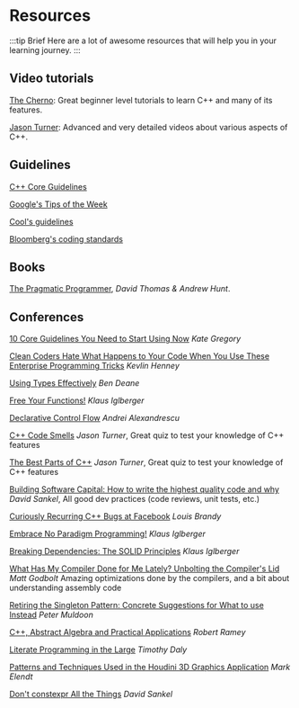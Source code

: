 # Resources

:::tip Brief
Here are a lot of awesome resources that will help you in your learning journey.
:::

## Video tutorials

[The Cherno](https://youtu.be/2BP8NhxjrO0?list=PLlrATfBNZ98dudnM48yfGUldqGD0S4FFb): Great beginner level tutorials to learn C++ and many of its features.

[Jason Turner](https://youtu.be/UYEyHlynkPc): Advanced and very detailed videos about various aspects of C++.

## Guidelines

[C++ Core Guidelines](https://isocpp.github.io/CppCoreGuidelines/CppCoreGuidelines)

[Google's Tips of the Week](https://abseil.io/tips/)

[Cool's guidelines](https://coollibs.github.io/home/docs/contributing/coding-guidelines)

[Bloomberg's coding standards](http://bloomberg.github.io/bde/knowledge_base/coding_standards.html)

## Books

[The Pragmatic Programmer](https://pragprog.com/titles/tpp20/the-pragmatic-programmer-20th-anniversary-edition/), *David Thomas & Andrew Hunt*.

## Conferences

[10 Core Guidelines You Need to Start Using Now](https://www.youtube.com/watch?v=XkDEzfpdcSg) *Kate Gregory*

[Clean Coders Hate What Happens to Your Code When You Use These Enterprise Programming Tricks](https://youtu.be/FyCYva9DhsI) *Kevlin Henney*

[Using Types Effectively](https://www.youtube.com/watch?v=ojZbFIQSdl8) *Ben Deane*

[Free Your Functions!](https://www.youtube.com/watch?v=WLDT1lDOsb4) *Klaus Iglberger*

[Declarative Control Flow](https://www.youtube.com/watch?v=WjTrfoiB0MQ) *Andrei Alexandrescu*

[C++ Code Smells](https://www.youtube.com/watch?v=f_tLQl0wLUM) *Jason Turner*, Great quiz to test your knowledge of C++ features

[The Best Parts of C++](https://www.youtube.com/watch?v=iz5Qx18H6lg) *Jason Turner*, Great quiz to test your knowledge of C++ features

[Building Software Capital: How to write the highest quality code and why](https://www.youtube.com/watch?v=ta3S8CRN2TM) *David Sankel*, All good dev practices (code reviews, unit tests, etc.)

[Curiously Recurring C++ Bugs at Facebook](https://www.youtube.com/watch?v=lkgszkPnV8g) *Louis Brandy*

[Embrace No Paradigm Programming!](https://www.youtube.com/watch?v=fwXaRH5ffJM) *Klaus Iglberger*

[Breaking Dependencies: The SOLID Principles](https://www.youtube.com/watch?v=Ntraj80qN2k) *Klaus Iglberger*

[What Has My Compiler Done for Me Lately? Unbolting the Compiler's Lid](https://www.youtube.com/watch?v=bSkpMdDe4g4) *Matt Godbolt* Amazing optimizations done by the compilers, and a bit about understanding assembly code

[Retiring the Singleton Pattern: Concrete Suggestions for What to use Instead](https://www.youtube.com/watch?v=K5c7uvWe_hw) *Peter Muldoon*

[C++, Abstract Algebra and Practical Applications](https://youtu.be/632a-DMM5J0) *Robert Ramey*

[Literate Programming in the Large](https://www.youtube.com/watch?v=Av0PQDVTP4A) *Timothy Daly*

[Patterns and Techniques Used in the Houdini 3D Graphics Application](https://youtu.be/2YXwg0n9e7E) *Mark Elendt*

[Don't constexpr All the Things](https://youtu.be/NNU6cbG96M4) *David Sankel*